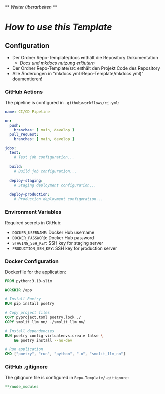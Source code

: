 ** *Weiter überarbeiten* **


# *How to use this Template*

## Configuration

- Der Ordner Repo-Template/docs enthält die Repository Dokumentation
  - *Docs und mkdocs nutzung erläutern* 
- Der Ordner Repo-Template/src enthält den Projekt Code des Repository
- Alle Änderungen in "mkdocs.yml (Repo-Template/mkdocs.yml)" doumentieren!


### GitHub Actions

The pipeline is configured in `.github/workflows/ci.yml`:

```yaml
name: CI/CD Pipeline

on:
  push:
    branches: [ main, develop ]
  pull_request:
    branches: [ main, develop ]

jobs:
  test:
    # Test job configuration...
    
  build:
    # Build job configuration...
    
  deploy-staging:
    # Staging deployment configuration...
    
  deploy-production:
    # Production deployment configuration...
```

### Environment Variables

Required secrets in GitHub:

- `DOCKER_USERNAME`: Docker Hub username
- `DOCKER_PASSWORD`: Docker Hub password
- `STAGING_SSH_KEY`: SSH key for staging server
- `PRODUCTION_SSH_KEY`: SSH key for production server

### Docker Configuration

Dockerfile for the application:

```dockerfile
FROM python:3.10-slim

WORKDIR /app

# Install Poetry
RUN pip install poetry

# Copy project files
COPY pyproject.toml poetry.lock ./
COPY smolit_llm_nn/ ./smolit_llm_nn/

# Install dependencies
RUN poetry config virtualenvs.create false \
    && poetry install --no-dev

# Run application
CMD ["poetry", "run", "python", "-m", "smolit_llm_nn"]
```

### GitHub .gitignore

The gitignore file is configured in `Repo-Template/.gitignore`:

```yaml
**/node_modules

```
